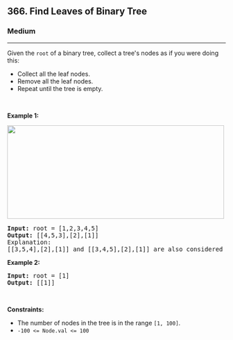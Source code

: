 <h2>366. Find Leaves of Binary Tree</h2><h3>Medium</h3><hr><div><p>Given the <code>root</code> of a binary tree, collect a tree's nodes as if you were doing this:</p>

<ul>
	<li>Collect all the leaf nodes.</li>
	<li>Remove all the leaf&nbsp;nodes.</li>
	<li>Repeat until the tree is empty.</li>
</ul>

<p>&nbsp;</p>
<p><strong>Example 1:</strong></p>
<img alt="" src="https://assets.leetcode.com/uploads/2021/03/16/remleaves-tree.jpg" style="width: 500px; height: 215px;">
<pre><strong>Input:</strong> root = [1,2,3,4,5]
<strong>Output:</strong> [[4,5,3],[2],[1]]
Explanation:
[[3,5,4],[2],[1]] and [[3,4,5],[2],[1]] are also considered correct answers since per each level it does not matter the order on which elements are returned.
</pre>

<p><strong>Example 2:</strong></p>

<pre><strong>Input:</strong> root = [1]
<strong>Output:</strong> [[1]]
</pre>

<p>&nbsp;</p>
<p><strong>Constraints:</strong></p>

<ul>
	<li>The number of nodes in the tree is in the range <code>[1, 100]</code>.</li>
	<li><code>-100 &lt;= Node.val &lt;= 100</code></li>
</ul>
</div>